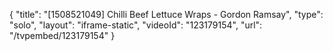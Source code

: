 {
    "title": "[1508521049] Chilli Beef Lettuce Wraps - Gordon Ramsay",
    "type": "solo",
    "layout": "iframe-static",
    "videoId": "123179154",
    "url": "\/tvpembed\/123179154"
}